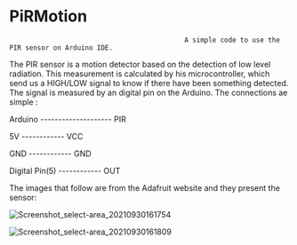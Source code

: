 # PiRMotion
                                                A simple code to use the PIR sensor on Arduino IDE.

The PIR sensor is a motion detector based on the detection of low level radiation. This measurement is calculated by his microcontroller, which send us a HIGH/LOW signal to know if there have been something detected.
The signal is measured by an digital pin on the Arduino. 
The connections ae simple :


Arduino               --------------------          PIR

5V                        ------------              VCC

GND                       ------------              GND

Digital Pin(5)            ------------              OUT


The images that follow are from the Adafruit website and they present the sensor:


![Screenshot_select-area_20210930161754](https://user-images.githubusercontent.com/71699176/135487128-4e405ff4-bd8a-4b38-b522-788c0bf5d25c.png)

![Screenshot_select-area_20210930161809](https://user-images.githubusercontent.com/71699176/135487132-6b4c2ba5-33d9-46a4-9d44-0835a5212cbc.png)
